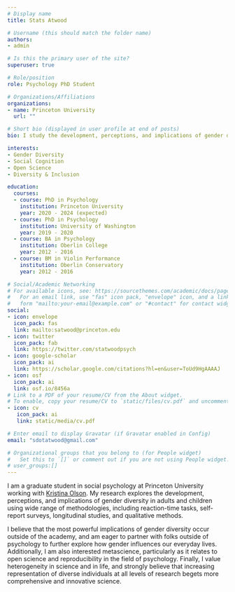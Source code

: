 ```yaml
---
# Display name
title: Stats Atwood

# Username (this should match the folder name)
authors:
- admin

# Is this the primary user of the site?
superuser: true

# Role/position
role: Psychology PhD Student

# Organizations/Affiliations
organizations:
- name: Princeton University
  url: ""

# Short bio (displayed in user profile at end of posts)
bio: I study the development, perceptions, and implications of gender diversity.

interests:
- Gender Diversity
- Social Cognition
- Open Science
- Diversity & Inclusion

education:
  courses:
  - course: PhD in Psychology
    institution: Princeton University
    year: 2020 - 2024 (expected)
  - course: PhD in Psychology
    institution: University of Washington
    year: 2019 - 2020
  - course: BA in Psychology 
    institution: Oberlin College
    year: 2012 - 2016
  - course: BM in Violin Performance 
    institution: Oberlin Conservatory
    year: 2012 - 2016

# Social/Academic Networking
# For available icons, see: https://sourcethemes.com/academic/docs/page-builder/#icons
#   For an email link, use "fas" icon pack, "envelope" icon, and a link in the
#   form "mailto:your-email@example.com" or "#contact" for contact widget.
social:
- icon: envelope
  icon_pack: fas
  link: mailto:satwood@princeton.edu
- icon: twitter
  icon_pack: fab
  link: https://twitter.com/statwoodpsych
- icon: google-scholar
  icon_pack: ai
  link: https://scholar.google.com/citations?hl=en&user=ToUd9HgAAAAJ
- icon: osf
  icon_pack: ai
  link: osf.io/8456a
# Link to a PDF of your resume/CV from the About widget.
# To enable, copy your resume/CV to `static/files/cv.pdf` and uncomment the lines below.
- icon: cv
   icon_pack: ai
   link: static/media/cv.pdf

# Enter email to display Gravatar (if Gravatar enabled in Config)
email: "sdotatwood@gmail.com"

# Organizational groups that you belong to (for People widget)
#   Set this to `[]` or comment out if you are not using People widget.
# user_groups:[]
---
```


I am a graduate student in social psychology at Princeton University working with <a href="https://psych.princeton.edu/person/kristina-olson">Kristina Olson</a>. My research explores the development, perceptions, and implications of gender diversity in adults and children using wide range of methodologies, including reaction-time tasks, self-report surveys, longitudinal studies, and qualitative methods. 

I believe that the most powerful implications of gender diversity occur outside of the academy, and am eager to partner with folks outside of psychology to further explore how gender influences our everyday lives. Additionally, I am also interested metascience, particularly as it relates to open science and reproducibility in the field of psychology. Finally, I value heterogeneity in science and in life, and strongly believe that increasing representation of diverse individuals at all levels of research begets more comprehensive and innovative science.
